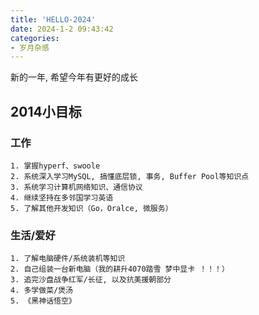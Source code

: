 ```yaml
---
title: 'HELLO-2024'
date: 2024-1-2 09:43:42
categories: 
- 岁月杂感
---
```




新的一年, 希望今年有更好的成长



<!--more-->



## 2014小目标

### 工作

```
1. 掌握hyperf、swoole
2. 系统深入学习MySQL, 搞懂底层锁, 事务, Buffer Pool等知识点
3. 系统学习计算机网络知识、通信协议
4. 继续坚持在多邻国学习英语
5. 了解其他开发知识（Go，Oralce, 微服务）
```



### 生活/爱好

```
1. 了解电脑硬件/系统装机等知识
2. 自己组装一台新电脑（我的耕升4070踏雪 梦中显卡 ！！！）
3. 追完沙盘战争红军/长征, 以及抗美援朝部分
4. 多学做菜/煲汤
5. 《黑神话悟空》
```

